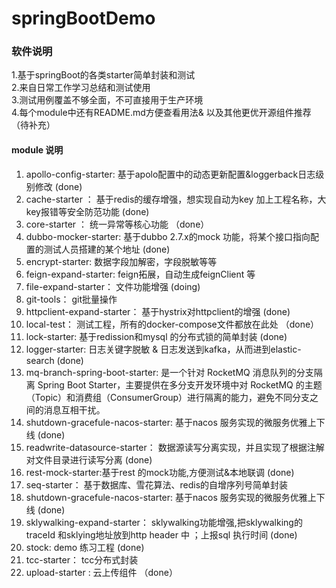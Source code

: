 # springBootDemo

### 软件说明

1.基于springBoot的各类starter简单封装和测试  
2.来自日常工作学习总结和测试使用  
3.测试用例覆盖不够全面，不可直接用于生产环境  
4.每个module中还有README.md方便查看用法& 以及其他更优开源组件推荐 （待补充）  

#### module 说明
1. apollo-config-starter: 基于apolo配置中的动态更新配置&loggerback日志级别修改  (done)
2. cache-starter ： 基于redis的缓存增强，想实现自动为key 加上工程名称，大key报错等安全防范功能 (done)
3. core-starter ： 统一异常等核心功能 （done）
4. dubbo-mocker-starter:  基于dubbo 2.7.x的mock 功能，将某个接口指向配置的测试人员搭建的某个地址 (done)
5. encrypt-starter: 数据字段加解密，字段脱敏等等 
6. feign-expand-starter:  feign拓展，自动生成feignClient 等 
7. file-expand-starter： 文件功能增强 (doing)
8. git-tools： git批量操作 
9. httpclient-expand-starter： 基于hystrix对httpclient的增强  (done)
10. local-test： 测试工程，所有的docker-compose文件都放在此处 （done） 
11. lock-starter: 基于redission和mysql 的分布式锁的简单封装  (done)
12. logger-starter: 日志关键字脱敏 &  日志发送到kafka，从而进到elastic-search  (done)
13. mq-branch-spring-boot-starter: 是一个针对 RocketMQ 消息队列的分支隔离 Spring Boot Starter，主要提供在多分支开发环境中对 RocketMQ 的主题（Topic）和消费组（ConsumerGroup）进行隔离的能力，避免不同分支之间的消息互相干扰。
13. shutdown-gracefule-nacos-starter: 基于nacos 服务实现的微服务优雅上下线 (done)
13. readwrite-datasource-starter： 数据源读写分离实现，并且实现了根据注解对文件目录进行读写分离  (done)
14. rest-mock-starter:基于rest 的mock功能,方便测试&本地联调   (done)
15. seq-starter： 基于数据库、雪花算法、redis的自增序列号简单封装 
16. shutdown-gracefule-nacos-starter: 基于nacos 服务实现的微服务优雅上下线 (done)
17. sklywalking-expand-starter： sklywalking功能增强,把sklywalking的traceId 和sklying地址放到http header 中 ；上报sql 执行时间  (done)
18. stock: demo 练习工程  (done)
19. tcc-starter： tcc分布式封装 
20. upload-starter : 云上传组件 （done）



